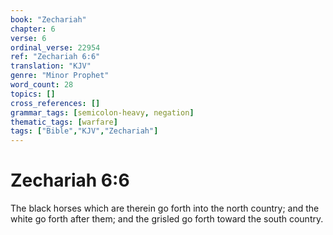```yaml
---
book: "Zechariah"
chapter: 6
verse: 6
ordinal_verse: 22954
ref: "Zechariah 6:6"
translation: "KJV"
genre: "Minor Prophet"
word_count: 28
topics: []
cross_references: []
grammar_tags: [semicolon-heavy, negation]
thematic_tags: [warfare]
tags: ["Bible","KJV","Zechariah"]
---
```


# Zechariah 6:6

The black horses which are therein go forth into the north country; and the white go forth after them; and the grisled go forth toward the south country.
